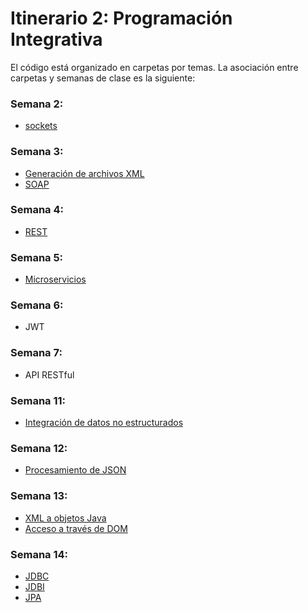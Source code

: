 # Itinerario 2: Programación Integrativa

El código está organizado en carpetas por temas. La asociación entre carpetas y semanas de clase es la siguiente:

### Semana 2:

- [sockets](/sockets)

### Semana 3:

- [Generación de archivos XML](/xmlexample)
- [SOAP](/webservices/src/main/java/ec/edu/utpl/pintegrativa/ws/soap/)

### Semana 4:

- [REST](/webservices/src/main/java/ec/edu/utpl/pintegrativa/ws/rest/)

### Semana 5:

- [Microservicios](/microservices)

### Semana 6:

- JWT

### Semana 7:

- API RESTful

### Semana 11:

- [Integración de datos no estructurados](/unstructureddata)

### Semana 12:

- [Procesamiento de JSON](/semistructureddata/JSONProcessing/)

### Semana 13:

- [XML a objetos Java](/semistructureddata/XML/XML2Java/)
- [Acceso a través de DOM](/semistructureddata/XML/ManipulaDOMXPath/)

### Semana 14:

- [JDBC](/structureddata/JDBCExample/)
- [JDBI](/structureddata/JDBIExample/)
- [JPA](/structureddata/JPAEXAMPLE/)
